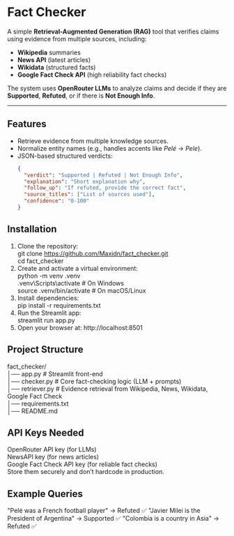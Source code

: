 # Fact Checker  

A simple **Retrieval-Augmented Generation (RAG)** tool that verifies claims using evidence from multiple sources, including:  

- **Wikipedia** summaries  
- **News API** (latest articles)  
- **Wikidata** (structured facts)  
- **Google Fact Check API** (high reliability fact checks)  

The system uses **OpenRouter LLMs** to analyze claims and decide if they are **Supported**, **Refuted**, or if there is **Not Enough Info**.  

---

## Features
- Retrieve evidence from multiple knowledge sources.  
- Normalize entity names (e.g., handles accents like *Pelé* → *Pele*).  
- JSON-based structured verdicts:  
  ```json
  {
    "verdict": "Supported | Refuted | Not Enough Info",
    "explanation": "Short explanation why",
    "follow_up": "If refuted, provide the correct fact",
    "source_titles": ["List of sources used"],
    "confidence": "0-100"
  }

## Installation
1. Clone the repository: <br> 
   git clone https://github.com/Maxidn/fact_checker.git <br>
   cd fact_checker
2. Create and activate a virtual environment:<br>
   python -m venv .venv <br>
  .venv\Scripts\activate   # On Windows <br>
   source .venv/bin/activate # On macOS/Linux <br>
3. Install dependencies: <br>
   pip install -r requirements.txt
4. Run the Streamlit app: <br>
  streamlit run app.py
5. Open your browser at: http://localhost:8501

## Project Structure
fact_checker/<br>
│── app.py         # Streamlit front-end<br> 
│── checker.py     # Core fact-checking logic (LLM + prompts)<br>
│── retriever.py   # Evidence retrieval from Wikipedia, News, Wikidata, Google Fact Check<br>
│── requirements.txt<br>
│── README.md

## API Keys Needed
OpenRouter API key (for LLMs)<br>
NewsAPI key (for news articles)<br>
Google Fact Check API key (for reliable fact checks)<br>
Store them securely and don’t hardcode in production.<br>

## Example Queries
"Pelé was a French football player" → Refuted ✅
"Javier Milei is the President of Argentina" → Supported ✅
"Colombia is a country in Asia" → Refuted ✅

